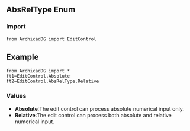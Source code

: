 ## AbsRelType Enum

### Import
```
from ArchicadDG import EditControl
``` 

## Example
```
from ArchicadDG import *
ft1=EditControl.Absolute
ft2=EditControl.AbsRelType.Relative
```

### Values
* **Absolute**:The edit control can process absolute numerical input only.
* **Relative**:The edit control can process both absolute and relative numerical input.